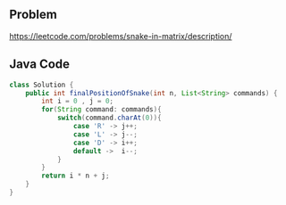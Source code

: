 ## Problem
https://leetcode.com/problems/snake-in-matrix/description/

## Java Code

```java
class Solution {
    public int finalPositionOfSnake(int n, List<String> commands) {
        int i = 0 , j = 0;
        for(String command: commands){
            switch(command.charAt(0)){
                case 'R' -> j++;
                case 'L' -> j--;
                case 'D' -> i++;
                default ->  i--;
            }
        }
        return i * n + j;
    }
}
```